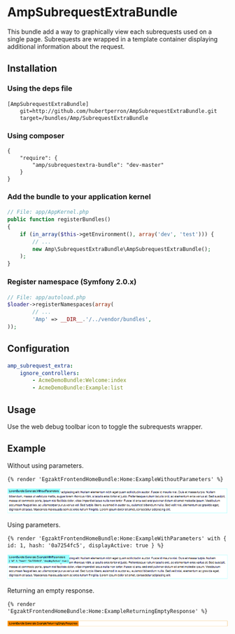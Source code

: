 AmpSubrequestExtraBundle
=================

This bundle add a way to graphically view each subrequests used on a single page. Subrequests are wrapped in a template container displaying additional information about the request.

## Installation

### Using the deps file

    [AmpSubrequestExtraBundle]
        git=http://github.com/hubertperron/AmpSubrequestExtraBundle.git
        target=/bundles/Amp/SubrequestExtraBundle

### Using composer

    {
        "require": {
            "amp/subrequestextra-bundle": "dev-master"
        }
    }

### Add the bundle to your application kernel

``` php
// File: app/AppKernel.php
public function registerBundles()
{
    if (in_array($this->getEnvironment(), array('dev', 'test'))) {
        // ...
        new Amp\SubrequestExtraBundle\AmpSubrequestExtraBundle();
    );
}
```

### Register namespace (Symfony 2.0.x)

``` php
// File: app/autoload.php
$loader->registerNamespaces(array(
        // ...
        'Amp' => __DIR__.'/../vendor/bundles',
));
```

## Configuration

``` yaml
amp_subrequest_extra:
    ignore_controllers:
        - AcmeDemoBundle:Welcome:index
        - AcmeDemoBundle:Example:list
```

## Usage

Use the web debug toolbar icon to toggle the subrequests wrapper.

## Example

Without using parameters.

``` twig
{% render 'EgzaktFrontendHomeBundle:Home:ExampleWithoutParameters' %}
```

![without parameters](https://github.com/hubertperron/AmpSubrequestExtraBundle/blob/master/Resources/doc/without_parameters.png)

Using parameters.

``` twig
{% render 'EgzaktFrontendHomeBundle:Home:ExampleWithParameters' with { id: 1, hash: '0a7254fc5', displayActive: true } %}
```

![without parameters](https://github.com/hubertperron/AmpSubrequestExtraBundle/blob/master/Resources/doc/with_parameters.png)

Returning an empty response.

``` twig
{% render 'EgzaktFrontendHomeBundle:Home:ExampleReturningEmptyResponse' %}
```

![without parameters](https://github.com/hubertperron/AmpSubrequestExtraBundle/blob/master/Resources/doc/empty_response.png)


